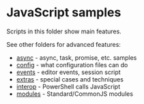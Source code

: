 ﻿# JavaScript samples

Scripts in this folder show main features.

See other folders for advanced features:

- [async](async) - async, task, promise, etc. samples
- [config](config) - what configuration files can do
- [events](events) - editor events, session script
- [extras](extras) - special cases and techniques
- [interop](interop) - PowerShell calls JavaScript
- [modules](modules) - Standard/CommonJS modules

